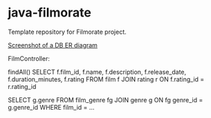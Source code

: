 # java-filmorate
Template repository for Filmorate project.

[Screenshot of a DB ER diagram](./diagram.png)


FilmController:

findAll()
SELECT f.film_id, f.name, f.description, f.release_date, f.duration_minutes, f.rating
FROM film f
JOIN rating r ON f.rating_id = r.rating_id

SELECT g.genre
FROM film_genre fg
JOIN genre g ON fg genre_id = g.genre_id
WHERE film_id = ...


